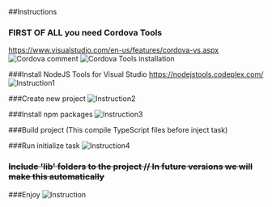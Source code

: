 ##Instructions

### FIRST OF ALL you need Cordova Tools
https://www.visualstudio.com/en-us/features/cordova-vs.aspx
![Cordova comment](http://i.imgur.com/rfPEDIq.png)
![Cordova Tools installation](http://i.imgur.com/Zg7t52q.png)

###Install NodeJS Tools for Visual Studio
https://nodejstools.codeplex.com/
![Instruction1](http://i.imgur.com/j6cbceG.png)

###Create new project
![Instruction2](http://i.imgur.com/04BYe79.png)

###Install npm packages
![Instruction3](http://i.imgur.com/gKst68A.png)

###Build project
(This compile TypeScript files before inject task)

###Run initialize task
![Instruction4](http://i.imgur.com/EW5oK51.png)

### ~~Include 'lib' folders to the project // In future versions we will make this automatically~~

###Enjoy
![Instruction](http://i.imgur.com/DAG1g0x.png)
